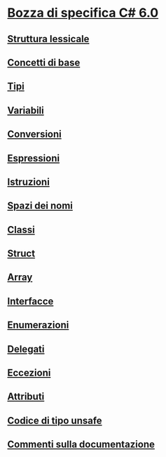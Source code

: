 # [Bozza di specifica C# 6.0](index.md)
## [Struttura lessicale](../../../../_csharplang/spec/lexical-structure.md)
## [Concetti di base](../../../../_csharplang/spec/basic-concepts.md)
## [Tipi](../../../../_csharplang/spec/types.md)
## [Variabili](../../../../_csharplang/spec/variables.md)
## [Conversioni](../../../../_csharplang/spec/conversions.md)
## [Espressioni](../../../../_csharplang/spec/expressions.md)
## [Istruzioni](../../../../_csharplang/spec/statements.md)
## [Spazi dei nomi](../../../../_csharplang/spec/namespaces.md)
## [Classi](../../../../_csharplang/spec/classes.md)
## [Struct](../../../../_csharplang/spec/structs.md)
## [Array](../../../../_csharplang/spec/arrays.md)
## [Interfacce](../../../../_csharplang/spec/interfaces.md)
## [Enumerazioni](../../../../_csharplang/spec/enums.md)
## [Delegati](../../../../_csharplang/spec/delegates.md)
## [Eccezioni](../../../../_csharplang/spec/exceptions.md)
## [Attributi](../../../../_csharplang/spec/attributes.md)
## [Codice di tipo unsafe](../../../../_csharplang/spec/unsafe-code.md)
## [Commenti sulla documentazione](../../../../_csharplang/spec/documentation-comments.md)
